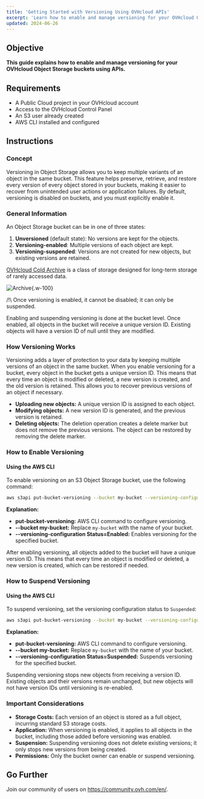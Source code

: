 ```yaml
---
title: 'Getting Started with Versioning Using OVHcloud APIs'
excerpt: 'Learn how to enable and manage versioning for your OVHcloud Object Storage buckets using APIs. Future updates will cover the OVHcloud Control Panel.'
updated: 2024-06-26
---
```


## Objective

**This guide explains how to enable and manage versioning for your OVHcloud Object Storage buckets using APIs.**

## Requirements

- A Public Cloud project in your OVHcloud account
- Access to the OVHcloud Control Panel
- An S3 user already created
- AWS CLI installed and configured

## Instructions

### Concept

Versioning in Object Storage allows you to keep multiple variants of an object in the same bucket. This feature helps preserve, retrieve, and restore every version of every object stored in your buckets, making it easier to recover from unintended user actions or application failures. By default, versioning is disabled on buckets, and you must explicitly enable it.

### General Information

An Object Storage bucket can be in one of three states:

1. **Unversioned** (default state): No versions are kept for the objects.
2. **Versioning-enabled**: Multiple versions of each object are kept.
3. **Versioning-suspended**: Versions are not created for new objects, but existing versions are retained.

   
[OVHcloud Cold Archive](https://confluence.ovhcloud.tools/display/PUOS/Versioning) is a class of storage designed for long-term storage of rarely accessed data.

![Archive](images/restoring.PNG){.w-100}

/!\ Once versioning is enabled, it cannot be disabled; it can only be suspended.

Enabling and suspending versioning is done at the bucket level. Once enabled, all objects in the bucket will receive a unique version ID. Existing objects will have a version ID of null until they are modified.

### How Versioning Works

Versioning adds a layer of protection to your data by keeping multiple versions of an object in the same bucket. When you enable versioning for a bucket, every object in the bucket gets a unique version ID. This means that every time an object is modified or deleted, a new version is created, and the old version is retained. This allows you to recover previous versions of an object if necessary.

- **Uploading new objects:** A unique version ID is assigned to each object.
- **Modifying objects:** A new version ID is generated, and the previous version is retained.
- **Deleting objects:** The deletion operation creates a delete marker but does not remove the previous versions. The object can be restored by removing the delete marker.

### How to Enable Versioning

#### Using the AWS CLI

To enable versioning on an S3 Object Storage bucket, use the following command:

```sh
aws s3api put-bucket-versioning --bucket my-bucket --versioning-configuration Status=Enabled
```

**Explanation:**

- **put-bucket-versioning:** AWS CLI command to configure versioning.
- **--bucket my-bucket:** Replace `my-bucket` with the name of your bucket.
- **--versioning-configuration Status=Enabled:** Enables versioning for the specified bucket.

After enabling versioning, all objects added to the bucket will have a unique version ID. This means that every time an object is modified or deleted, a new version is created, which can be restored if needed.

### How to Suspend Versioning

#### Using the AWS CLI

To suspend versioning, set the versioning configuration status to `Suspended`:


```sh
aws s3api put-bucket-versioning --bucket my-bucket --versioning-configuration Status=Suspended
```

**Explanation:**

- **put-bucket-versioning:** AWS CLI command to configure versioning.
- **--bucket my-bucket:** Replace `my-bucket` with the name of your bucket.
- **--versioning-configuration Status=Suspended:** Suspends versioning for the specified bucket.

Suspending versioning stops new objects from receiving a version ID. Existing objects and their versions remain unchanged, but new objects will not have version IDs until versioning is re-enabled.

### Important Considerations

- **Storage Costs:** Each version of an object is stored as a full object, incurring standard S3 storage costs.
- **Application:** When versioning is enabled, it applies to all objects in the bucket, including those added before versioning was enabled.
- **Suspension:** Suspending versioning does not delete existing versions; it only stops new versions from being created.
- **Permissions:** Only the bucket owner can enable or suspend versioning.

## Go Further

Join our community of users on <https://community.ovh.com/en/>.
